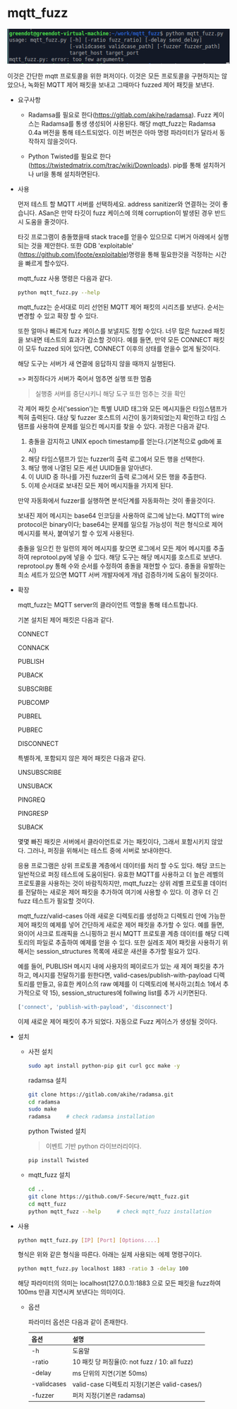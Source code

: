 # mqtt_fuzz

![1](images/1.png)

이것은 간단한 mqtt 프로토콜을 위한 퍼저이다. 이것은 모든 프로토콜을 구현하지는 않았으나, 녹화된 MQTT 제어 패킷을 보내고 그때마다 fuzzed 제어 패킷을 보낸다.

- 요구사항

  - Radamsa를 필요로 한다(https://gitlab.com/akihe/radamsa). Fuzz 케이스는 Radamsa를 통생 생성되어 사용된다. 해당 mqtt_fuzz는 Radamsa 0.4a 버전을 통해 테스트되었다. 이전 버전은 아마 명령 파라미터가 달라서 동작하지 않을것이다.

  - Python Twisted를 필요로 한다(https://twistedmatrix.com/trac/wiki/Downloads). pip를 통해 설치하거나 url을 통해 설치하면된다.

- 사용

  먼저 테스트 할 MQTT 서버를 선택하세요. address sanitizer와 연결하는 것이 좋습니다. ASan은 만약 타깃이 fuzz 케이스에 의해 corruption이 발생된 경우 반드시 도움을 줄것이다.

  타깃 프로그램이 충돌했을때 stack trace를 얻을수 있으므로 디버거 아래에서 실행되는 것을 제안한다. 또한 GDB 'exploitable' (https://github.com/jfoote/exploitable)명령을 통해 필요한것을 걱정하는 시간을 빠르게 할수있다.

  mqtt_fuzz 사용 명령은 다음과 같다.

  ``` bash
  python mqtt_fuzz.py --help
  ```

  mqtt_fuzz는 순서대로 미리 선언된 MQTT 제어 패킷의 시리즈를 보낸다. 순서는 변경할 수 있고 확장 할 수 있다.

  또한 얼마나 빠르게 fuzz 케이스를 보낼지도 정할 수있다. 너무 많은 fuzzed 패킷을 보내면 테스트의 효과가 감소할 것이다. 예를 들면, 만약 모든 CONNECT 패킷이 모두 fuzzed 되어 있다면, CONNECT 이후의 상태를 얻을수 없게 될것이다.

  해당 도구는 서버가 새 연결에 응답하지 않을 때까지 실행된다.

  => 퍼징하다가 서버가 죽어서 멈추면 실행 또한 멈춤

  > 실행중 서버를 중단시키니 해당 도구 또한 멈추는 것을 확인

  각 제어 패킷 순서('session')는 특별 UUID 태그와 모든 메시지들은 타임스탬프가 찍혀 출력된다. 대상 및 fuzzer 호스트의 시간이 동기화되었는지 확인하고 타임 스탬프를 사용하여 문제를 일으킨 메시지를 찾을 수 있다. 과정은 다음과 같다.

  1. 충돌을 감지하고 UNIX epoch timestamp를 얻는다.(기본적으로 gdb에 표시)
  2. 해당 타임스탬프가 있는 fuzzer의 출력 로그에서 모든 행을 선택한다.
  3. 해당 행에 나열된 모든 세션 UUID들을 알아낸다.
  4. 이 UUID 중 하나를 가진 fuzzer의 출력 로그에서 모든 행을 추출한다.
  5. 이제 순서대로 보내진 모든 제어 메시지들을 가지게 된다.

  만약 자동화에서 fuzzer를 실행하면 분석단계를 자동화하는 것이 좋을것이다.

  보내진 제어 메시지는 base64 인코딩을 사용하여 로그에 남는다. MQTT의 wire protocol은 binary이다; base64는 문제를 일으킬 가능성이 적은 형식으로 제어 메시지를 복사, 붙여넣기 할 수 있게 사용된다.

  충돌을 일으킨 한 일련의 제어 메시지를 찾으면 로그에서 모든 제어 메시지를 추출하여 reprotool.py에 넣을 수 있다. 해당 도구는 해당 메시지를 호스트로 보낸다. reprotool.py 통해 수와 순서를 수정하여 충돌을 재현할 수 있다. 충돌을 유발하는 최소 세트가 있으면 MQTT 서버 개발자에게 개념 검증하기에 도움이 될것이다.

- 확장

  mqtt_fuzz는 MQTT server의 클라이언트 역할을 통해 테스트합니다.

  기본 설치된 제어 패킷은 다음과 같다.

  CONNECT

  CONNACK

  PUBLISH

  PUBACK

  SUBSCRIBE

  PUBCOMP

  PUBREL

  PUBREC

  DISCONNECT

  특별하게, 포함되지 않은 제어 패킷은 다음과 같다.

  UNSUBSCRIBE

  UNSUBACK

  PINGREQ

  PINGRESP

  SUBACK

  몇몇 빠진 패킷은 서버에서 클라이언트로 가는 패킷이다, 그래서 포함시키지 않았다. 그러나, 퍼징을 위해서는 테스트 중에 서버로 보내야한다.

  응용 프로그램은 상위 프로토콜 계층에서 데이터를 처리 할 수도 있다. 해당 코드는 일반적으로 퍼징 테스트에 도움이된다. 유효한 MQTT를 사용하고 더 높은 레벨의 프로토콜을 사용하는 것이 바람직하지만, mqtt_fuzz는 상위 레벨 프로토콜 데이터를 전달하는 새로운 제어 패킷을 추가하여 여기에 사용할 수 있다. 이 경우 더 긴 fuzz 테스트가 필요할 것이다.

  mqtt_fuzz/valid-cases 아래 새로운 디렉토리를 생성하고 디렉토리 안에 가능한 제어 패킷의 예제를 넣어 간단하게 새로운 제어 패킷을 추가할 수 있다. 예를 들면, 와이어 샤크로 트래픽을 스니핑하고 원시 MQTT 프로토콜 계층 데이터를 해당 디렉토리의 파일로 추출하여 예제를 얻을 수 있다. 또한 실레조 제어 패킷을 사용하기 위해서는 session_structures 목록에 새로운 새션을 추가할 필요가 있다.

  예를 들어, PUBLISH 메시지 내에 사용자의 페이로드가 있는 새 제어 패킷을 추가하고, 메시지를 전달하기를 원한다면, valid-cases/publish-with-payload 디렉토리를 만들고, 유효한 케이스의 raw 예제를 이 디렉토리에 복사하고(최소 1에서 추가적으로 약 15), session_structures에 follwing list를 추가 시키면된다.

  ``` bash
  ['connect', 'publish-with-payload', 'disconnect']
  ```

  이제 새로운 제어 패킷이 추가 되었다. 자동으로 Fuzz 케이스가 생성될 것이다.

- 설치

  - 사전 설치

    ``` bash
    sudo apt install python-pip git curl gcc make -y
    ```

    radamsa 설치

    ``` bash
    git clone https://gitlab.com/akihe/radamsa.git
    cd radamsa
    sudo make
    radamsa		# check radamsa installation
    ```

    python Twisted 설치

    > 이벤트 기반 python 라이브러리이다.

    ``` bash
    pip install Twisted
    ```

  - mqtt_fuzz 설치

    ``` bash
    cd ..
    git clone https://github.com/F-Secure/mqtt_fuzz.git
    cd mqtt_fuzz
    python mqtt_fuzz --help		# check mqtt_fuzz installation
    ```

- 사용

  ``` bash
  python mqtt_fuzz.py [IP] [Port] [Options....]
  ```

  형식은 위와 같은 형식을 따른다. 아래는 실제 사용되는 에제 명령구이다.

  ``` bash
  python mqtt_fuzz.py localhost 1883 -ratio 3 -delay 100
  ```

  해당 파라미터의 의미는 localhost(127.0.0.1):1883 으로 모든 패킷을 fuzz하여 100ms 만큼 지연시켜 보낸다는 의미이다.

  - 옵션

    파라미터 옵션은 다음과 같이 존재한다.

    | 옵션        | 설명                                          |
    | ----------- | --------------------------------------------- |
    | -h          | 도움말                                        |
    | -ratio      | 10 패킷 당 퍼징율(0: not fuzz / 10: all fuzz) |
    | -delay      | ms 단위의 지연(기본 50ms)                     |
    | -validcases | valid-case 디렉토리 지정(기본은 valid-cases/) |
    | -fuzzer     | 퍼저 지정(기본은 radamsa)                     |


